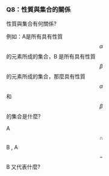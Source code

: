### Q8：性質與集合的關係

性質與集合有何關係?

例如：A是所有具有性質$$\alpha$$ 的元素所成的集合，B 是所有具有性質 $$\beta$$ 的元素所成的集合，那麼具有性質 $$\alpha$$ 和 $$\beta$$ 的集合是什麼?

A $$\cap$$ B , A$$-$$B 又代表什麼?



